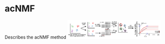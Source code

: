 # acNMF
Describes the acNMF method
<img
  src="acNMF_schematic.pdf"
  alt="Alt text"
  title="acNMF Schematic"
  raw=true
  style="display: inline-block; margin: 0 auto; max-width: 300px">
